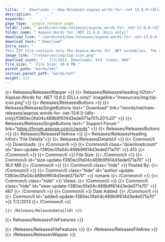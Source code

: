 ```yaml
---
title:  "  Downloads ---New-Releases-aspose.words-for-.net-13.6.0-(dlls-only) . " 
description:  "    . " 
keywords:  "    . " 
page_type:  single_release_page
folder_link: " words/net/new-releases/aspose.words-for-.net-13.6.0-(dlls-only)/"
folder_name: " Aspose.Words for .NET 13.6.0 (DLLs only)"
download_link: " /words/net/new-releases/aspose.words-for-.net-13.6.0-(dlls-only)/f380ec0fa04c489b9f614d3ede071a70"
download_text: " Download"
Intro_text: " 
This ZIP file contains only the Aspose.Words for .NET assemblies. The assembli..."
image_link: "/resources/img/zip-icon.png"
download_count: "   7/2/2013  Downloads: 413  Views: 466"
file_size: "  File Size: 16.0 MB "
parent_path: "words/net"
section_parent_path: "words/net"
weight: 223 
---
```


{{< Releases/ReleasesWapper >}}
  {{< Releases/ReleasesHeading H2txt=" Aspose.Words for .NET 13.6.0 (DLLs only)" imagelink="/resources/img/zip-icon.png">}}
  {{< Releases/ReleasesButtons >}}
    {{< Releases/ReleasesSingleButtons text=" Download" link="/words/net/new-releases/aspose.words-for-.net-13.6.0-(dlls-only)/f380ec0fa04c489b9f614d3ede071a70%20%20" >}}
    {{< Releases/ReleasesSingleButtons text=" Support Forum " link="https://forum.aspose.com/c/words" >}}
  {{< Releases/ReleasesButtons >}}
  {{< Releases/ReleasesFileArea >}}
    {{< Releases/ReleasesHeading h4txt="File Details">}}
    {{< Releases/ReleasesDetailsUl >}}
            {{< Common/li  >}} Downloads: {{< /Common/li >}} 
      {{< Common/li class="downloadcount" id="dwn-update-f380ec0fa04c489b9f614d3ede071a70" >}} 413 {{< /Common/li >}} 
      {{< Common/li  >}} File Size: {{< /Common/li >}} 
      {{< Common/li id="size-update-f380ec0fa04c489b9f614d3ede071a70" >}} 16.0 MB {{< /Common/li >}} 
      {{< Common/li  class="hide" >}} Posted By: {{< /Common/li >}} 
      {{< Common/li class="hide" id="author-update-f380ec0fa04c489b9f614d3ede071a70" >}} romank {{< /Common/li >}} 
      {{< Common/li class="hide"  >}} Views: {{< /Common/li >}} 
      {{< Common/li class="hide" id="view-update-f380ec0fa04c489b9f614d3ede071a70" >}} 467 {{< /Common/li >}} 
      {{< Common/li  >}} Date Added: {{< /Common/li >}} 
      {{< Common/li id="added-update-f380ec0fa04c489b9f614d3ede071a70" >}} 7/2/2013 {{< /Common/li >}} 

    {{< /Releases/ReleasesDetailsUl >}}

  {{< Releases/ReleasesFileFeatures >}}
      
  {{< /Releases/ReleasesFileFeatures >}}
 {{< /Releases/ReleasesFileArea >}}
{{< /Releases/ReleasesWapper >}}


